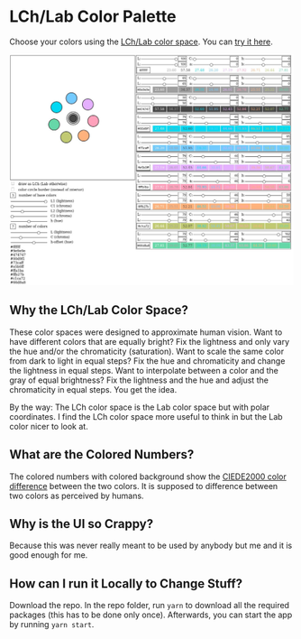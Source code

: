 # LCh/Lab Color Palette

Choose your colors using the [LCh/Lab color
space](https://en.wikipedia.org/wiki/CIELAB_color_space#Cylindrical_model).
You can [try it here](https://thobl.github.io/LCh-Lab-color-palette).

![screenshot](screenshot.jpg)

## Why the LCh/Lab Color Space?

These color spaces were designed to approximate human vision.  Want to
have different colors that are equally bright?  Fix the lightness and
only vary the hue and/or the chromaticity (saturation).  Want to scale
the same color from dark to light in equal steps?  Fix the hue and
chromaticity and change the lightness in equal steps.  Want to
interpolate between a color and the gray of equal brightness?  Fix the
lightness and the hue and adjust the chromaticity in equal steps.  You
get the idea.

By the way: The LCh color space is the Lab color space but with polar
coordinates.  I find the LCh color space more useful to think in but
the Lab color nicer to look at.

## What are the Colored Numbers?

The colored numbers with colored background show the [CIEDE2000 color
difference](https://en.wikipedia.org/wiki/Color_difference#CIEDE2000)
between the two colors.  It is supposed to difference between two
colors as perceived by humans.

## Why is the UI so Crappy?

Because this was never really meant to be used by anybody but me and
it is good enough for me.

## How can I run it Locally to Change Stuff?

Download the repo.  In the repo folder, run `yarn` to download all the
required packages (this has to be done only once).  Afterwards, you
can start the app by running `yarn start`.
